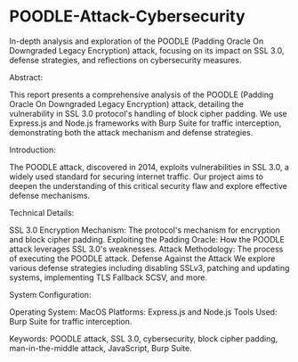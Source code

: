 # POODLE-Attack-Cybersecurity
In-depth analysis and exploration of the POODLE (Padding Oracle On Downgraded Legacy Encryption) attack, focusing on its impact on SSL 3.0, defense strategies, and reflections on cybersecurity measures.

Abstract:

This report presents a comprehensive analysis of the POODLE (Padding Oracle On Downgraded Legacy Encryption) attack, detailing the vulnerability in SSL 3.0 protocol's handling of block cipher padding. We use Express.js and Node.js frameworks with Burp Suite for traffic interception, demonstrating both the attack mechanism and defense strategies.


Introduction:

The POODLE attack, discovered in 2014, exploits vulnerabilities in SSL 3.0, a widely used standard for securing internet traffic. Our project aims to deepen the understanding of this critical security flaw and explore effective defense mechanisms.


Technical Details:

SSL 3.0 Encryption Mechanism: The protocol's mechanism for encryption and block cipher padding.
Exploiting the Padding Oracle: How the POODLE attack leverages SSL 3.0's weaknesses.
Attack Methodology: The process of executing the POODLE attack.
Defense Against the Attack
We explore various defense strategies including disabling SSLv3, patching and updating systems, implementing TLS Fallback SCSV, and more.


System Configuration:

Operating System: MacOS
Platforms: Express.js and Node.js
Tools Used: Burp Suite for traffic interception.


Keywords:
POODLE attack, SSL 3.0, cybersecurity, block cipher padding, man-in-the-middle attack, JavaScript, Burp Suite.

